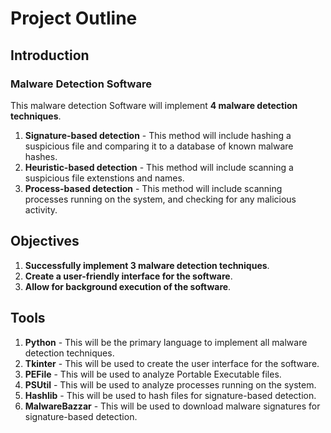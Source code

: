 # Project Outline

## Introduction

### Malware Detection Software

This malware detection Software will implement **4 malware detection techniques**.

1. **Signature-based detection** - This method will include hashing a suspicious file and comparing it to a database of known malware hashes.
2. **Heuristic-based detection** - This method will include scanning a suspicious file extenstions and names.
3. **Process-based detection** - This method will include scanning processes running on the system, and checking for any malicious activity.

## Objectives

1. **Successfully implement 3 malware detection techniques**.
2. **Create a user-friendly interface for the software**.
3. **Allow for background execution of the software**.

## Tools

1. **Python** - This will be the primary language to implement all malware detection techniques.
2. **Tkinter** - This will be used to create the user interface for the software.
3. **PEFile** - This will be used to analyze Portable Executable files.
4. **PSUtil** - This will be used to analyze processes running on the system.
5. **Hashlib** - This will be used to hash files for signature-based detection.
6. **MalwareBazzar** - This will be used to download malware signatures for signature-based detection.
